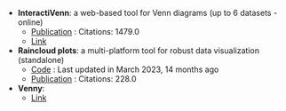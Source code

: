 - **InteractiVenn**: a web-based tool for Venn diagrams (up to 6 datasets - online)
	- [Publication](https://doi.org/10.1186/s12859-015-0611-3) : Citations: 1479.0
	- [Link](http://www.interactivenn.net/)
- **Raincloud plots**: a multi-platform tool for robust data visualization (standalone)
	- [Code](https://github.com/RainCloudPlots/RainCloudPlots) : Last updated in March 2023, 14 months ago
	- [Publication](https://doi.org/10.12688/wellcomeopenres.15191.2) : Citations: 228.0
- **Venny**: 
	- [Link](http://bioinfogp.cnb.csic.es/tools/venny/)
